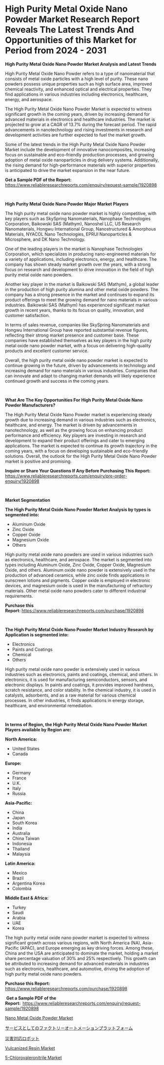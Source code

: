 <p><h1>High Purity Metal Oxide Nano Powder Market Research Report Reveals The Latest Trends And Opportunities of this Market for Period from 2024 - 2031</h1></p><p><strong>High Purity Metal Oxide Nano Powder Market Analysis and Latest Trends</strong></p>
<p><p>High Purity Metal Oxide Nano Powder refers to a type of nanomaterial that consists of metal oxide particles with a high level of purity. These nano powders possess unique properties such as high surface area, improved chemical reactivity, and enhanced optical and electrical properties. They find applications in various industries including electronics, healthcare, energy, and aerospace.</p><p>The High Purity Metal Oxide Nano Powder Market is expected to witness significant growth in the coming years, driven by increasing demand for advanced materials in electronics and healthcare industries. The market is projected to grow at a CAGR of 13.7% during the forecast period. The rapid advancements in nanotechnology and rising investments in research and development activities are further expected to fuel the market growth.</p><p>Some of the latest trends in the High Purity Metal Oxide Nano Powder Market include the development of innovative nanocomposites, increasing focus on sustainable and eco-friendly production processes, and growing adoption of metal oxide nanoparticles in drug delivery systems. Additionally, the rising demand for high-performance materials with superior properties is anticipated to drive the market expansion in the near future.</p></p>
<p><strong>Get a Sample PDF of the Report:&nbsp;</strong> <a href="https://www.reliableresearchreports.com/enquiry/request-sample/1920898">https://www.reliableresearchreports.com/enquiry/request-sample/1920898</a></p>
<p>&nbsp;</p>
<p><strong>High Purity Metal Oxide Nano Powder Major Market Players</strong></p>
<p><p>The high purity metal oxide nano powder market is highly competitive, with key players such as SkySpring Nanomaterials, Nanophase Technologies Corporation, Baikowski SAS (Mathym), Nanoshel LLC, US Research Nanomaterials, Hongwu International Group, Nanostructured & Amorphous Materials, NYACOL Nano Technologies, EPRUI Nanoparticles & Microsphere, and DK Nano Technology.</p><p>One of the leading players in the market is Nanophase Technologies Corporation, which specializes in producing nano-engineered materials for a variety of applications, including electronics, energy, and healthcare. The company has shown steady market growth over the years, with a strong focus on research and development to drive innovation in the field of high purity metal oxide nano powders.</p><p>Another key player in the market is Baikowski SAS (Mathym), a global leader in the production of high purity alumina and other metal oxide powders. The company has a strong presence in the market and continues to expand its product offerings to meet the growing demand for nano materials in various industries. Baikowski SAS (Mathym) has experienced significant market growth in recent years, thanks to its focus on quality, innovation, and customer satisfaction.</p><p>In terms of sales revenue, companies like SkySpring Nanomaterials and Hongwu International Group have reported substantial revenue figures, reflecting their strong market presence and customer base. These companies have established themselves as key players in the high purity metal oxide nano powder market, with a focus on delivering high-quality products and excellent customer service.</p><p>Overall, the high purity metal oxide nano powder market is expected to continue growing in the future, driven by advancements in technology and increasing demand for nano materials in various industries. Companies that can innovate and adapt to changing market demands will likely experience continued growth and success in the coming years.</p></p>
<p>&nbsp;</p>
<p><strong>What Are The Key Opportunities For High Purity Metal Oxide Nano Powder Manufacturers?</strong></p>
<p><p>The High Purity Metal Oxide Nano Powder market is experiencing steady growth due to increasing demand in various industries such as electronics, healthcare, and energy. The market is driven by advancements in nanotechnology, as well as the growing focus on enhancing product performance and efficiency. Key players are investing in research and development to expand their product offerings and cater to emerging applications. The market is expected to continue its growth trajectory in the coming years, with a focus on developing sustainable and eco-friendly solutions. Overall, the outlook for the High Purity Metal Oxide Nano Powder market is positive and promising.</p></p>
<p><strong>Inquire or Share Your Questions If Any Before Purchasing This Report:</strong> <a href="https://www.reliableresearchreports.com/enquiry/pre-order-enquiry/1920898">https://www.reliableresearchreports.com/enquiry/pre-order-enquiry/1920898</a></p>
<p>&nbsp;</p>
<p><strong>Market Segmentation</strong></p>
<p><strong>The High Purity Metal Oxide Nano Powder Market Analysis by types is segmented into:</strong></p>
<p><ul><li>Aluminum Oxide</li><li>Zinc Oxide</li><li>Copper Oxide</li><li>Magnesium Oxide</li><li>Others</li></ul></p>
<p><p>High purity metal oxide nano powders are used in various industries such as electronics, healthcare, and aerospace. The market is segmented into types including Aluminum Oxide, Zinc Oxide, Copper Oxide, Magnesium Oxide, and others. Aluminum oxide nano powder is extensively used in the production of advanced ceramics, while zinc oxide finds applications in sunscreen lotions and pigments. Copper oxide is employed in electronic devices, and magnesium oxide is used in the manufacturing of refractory materials. Other metal oxide nano powders cater to different industrial requirements.</p></p>
<p><strong>Purchase this Report:&nbsp;</strong><a href="https://www.reliableresearchreports.com/purchase/1920898">https://www.reliableresearchreports.com/purchase/1920898</a></p>
<p>&nbsp;</p>
<p><strong>The High Purity Metal Oxide Nano Powder Market Industry Research by Application is segmented into:</strong></p>
<p><ul><li>Electronics</li><li>Paints and Coatings</li><li>Chemical</li><li>Others</li></ul></p>
<p><p>High purity metal oxide nano powder is extensively used in various industries such as electronics, paints and coatings, chemical, and others. In electronics, it is used for manufacturing semiconductors, sensors, and electronic displays. In paints and coatings, it provides improved hardness, scratch resistance, and color stability. In the chemical industry, it is used in catalysts, adsorbents, and as a raw material for various chemical processes. In other industries, it finds applications in energy storage, healthcare, and environmental remediation.</p></p>
<p>&nbsp;</p>
<p><strong>In terms of Region, the High Purity Metal Oxide Nano Powder Market Players available by Region are:</strong></p>
<p>
    <p> <strong> North America: </strong>
        <ul>
            <li>United States</li>
            <li>Canada</li>
        </ul>
        </p> 
    <p> <strong> Europe: </strong>
        <ul>
            <li>Germany</li>
            <li>France</li>
            <li>U.K.</li>
            <li>Italy</li>
            <li>Russia</li>
        </ul>
        </p> 
    <p> <strong> Asia-Pacific: </strong>
        <ul>
            <li>China</li>
            <li>Japan</li>
            <li>South Korea</li>
            <li>India</li>
            <li>Australia</li>
            <li>China Taiwan</li>
            <li>Indonesia</li>
            <li>Thailand</li>
            <li>Malaysia</li>
        </ul>
        </p> 
    <p> <strong> Latin America: </strong>
        <ul>
            <li>Mexico</li>
            <li>Brazil</li>
            <li>Argentina Korea</li>
            <li>Colombia</li>
        </ul>
        </p> 
    <p> <strong> Middle East & Africa: </strong>
        <ul>
            <li>Turkey</li>
            <li>Saudi</li>
            <li>Arabia</li>
            <li>UAE</li>
            <li>Korea</li>
        </ul>
    </p>
    </p>
<p><p>The high purity metal oxide nano powder market is expected to witness significant growth across various regions, with North America (NA), Asia-Pacific (APAC), and Europe emerging as key driving forces. Among these, China and the USA are anticipated to dominate the market, holding a market share percentage valuation of 30% and 25% respectively. This growth can be attributed to increasing demand for advanced materials in industries such as electronics, healthcare, and automotive, driving the adoption of high purity metal oxide nano powders.</p></p>
<p><strong>Purchase this Report: </strong><a href="https://www.reliableresearchreports.com/purchase/1920898">https://www.reliableresearchreports.com/purchase/1920898</a></p>
<p>&nbsp;<strong>Get a Sample PDF of the Report:&nbsp;&nbsp;</strong><a href="https://www.reliableresearchreports.com/enquiry/request-sample/1920898">https://www.reliableresearchreports.com/enquiry/request-sample/1920898</a></p>
<p><strong></strong></p>
<p><p><a href="https://github.com/lubmix/Market-Research-Report-List-1/blob/main/nano-metal-oxide-powder-market.md">Nano Metal Oxide Powder Market</a></p><p><a href="https://github.com/wkuactfdzwizk06/Market-Research-Report-List-1/blob/main/52249262074.md">サービスとしてのファクトリーオートメーションプラットフォーム</a></p><p><a href="https://github.com/lrlmopnhwd79300/Market-Research-Report-List-1/blob/main/88295262075.md">災害対応ロボット</a></p><p><a href="https://issuu.com/reportprime-2/docs/vulcanized-resin-market-size-2030.pptx">Vulcanized Resin Market</a></p><p><a href="https://issuu.com/reportprime-2/docs/5-chlorovaleronitrile-market-size-2030.pptx">5-Chlorovaleronitrile Market</a></p></p>
